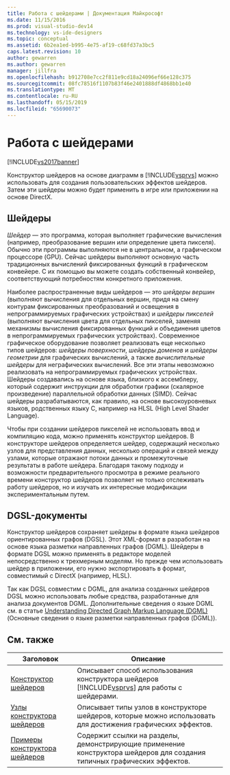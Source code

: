 ```yaml
---
title: Работа с шейдерами | Документация Майкрософт
ms.date: 11/15/2016
ms.prod: visual-studio-dev14
ms.technology: vs-ide-designers
ms.topic: conceptual
ms.assetid: 6b2ea1ed-b995-4e75-af19-c68fd37a3bc5
caps.latest.revision: 10
author: gewarren
ms.author: gewarren
manager: jillfra
ms.openlocfilehash: b912708e7cc2f811e9cd18a24096ef66e128c375
ms.sourcegitcommit: 08fc78516f1107b83f46e2401888df4868bb1e40
ms.translationtype: MT
ms.contentlocale: ru-RU
ms.lasthandoff: 05/15/2019
ms.locfileid: "65690073"
---
```

# <a name="working-with-shaders"></a>Работа с шейдерами
[!INCLUDE[vs2017banner](../includes/vs2017banner.md)]

Конструктор шейдеров на основе диаграмм в [!INCLUDE[vsprvs](../includes/vsprvs-md.md)] можно использовать для создания пользовательских эффектов шейдеров. Затем эти шейдеры можно будет применить в игре или приложении на основе DirectX.  
  
## <a name="shaders"></a>Шейдеры  
 *Шейдер* — это программа, которая выполняет графические вычисления (например, преобразование вершин или определение цвета пикселя). Обычно эти программы выполняются не в центральном, а графическом процессоре (GPU). Сейчас шейдеры выполняют основную часть традиционных вычислений фиксированных функций в графическом конвейере. С их помощью вы можете создать собственный конвейер, соответствующий потребностям конкретного приложения.  
  
 Наиболее распространенные виды шейдеров — это *шейдеры вершин* (выполняют вычисления для отдельных вершин, придя на смену контурам фиксированных преобразований и освещения в непрограммируемых графических устройствах) и *шейдеры пикселей* (выполняют вычисления цвета для отдельных пикселей, заменяя механизмы вычисления фиксированных функций и объединения цветов в непрограммируемых графических устройствах). Современное графическое оборудование позволяет реализовать еще несколько типов шейдеров: *шейдеры поверхности*, *шейдеры доменов* и *шейдеры геометрии* для графических вычислений, а также *вычислительные шейдеры* для неграфических вычислений. Все эти этапы невозможно реализовать на непрограммируемых графических устройствах. Шейдеры создавались на основе языка, близкого к ассемблеру, который содержит инструкции для обработки графики (скалярное произведение) параллельной обработки данных (SIMD). Сейчас шейдеры разрабатываются, как правило, на основе высокоуровневых языков, родственных языку C, например на HLSL (High Level Shader Language).  
  
 Чтобы при создании шейдеров пикселей не использовать ввод и компиляцию кода, можно применять конструктор шейдеров. В конструкторе шейдеров определяется шейдер, содержащий несколько узлов для представления данных, несколько операций и связей между узлами, которые отражают потоки данных и промежуточные результаты в работе шейдера. Благодаря такому подходу и возможности предварительного просмотра в режиме реального времени конструктор шейдеров позволяет не только отслеживать работу шейдеров, но и изучать их интересные модификации экспериментальным путем.  
  
## <a name="dgsl-documents"></a>DGSL-документы  
 Конструктор шейдеров сохраняет шейдеры в формате языка шейдеров ориентированных графов (DGSL). Этот XML-формат в разработан на основе языка разметки направленных графов (DGML). Шейдеры в формате DGSL можно применять в редакторе моделей непосредственно к трехмерным моделям. Но прежде чем использовать шейдер в приложении, его нужно экспортировать в формат, совместимый с DirectX (например, HLSL).  
  
 Так как DGSL совместим с DGML, для анализа созданных шейдеров DGSL можно использовать любые средства, разработанные для анализа документов DGML. Дополнительные сведения о языке DGML см. в статье [Understanding Directed Graph Markup Language (DGML)](https://msdn.microsoft.com/library/ee842619.aspx) (Основные сведения о языке разметки направленных графов (DGML)).  
  
## <a name="related-topics"></a>См. также  
  
|Заголовок|Описание|  
|-----------|-----------------|  
|[Конструктор шейдеров](../designers/shader-designer.md)|Описывает способ использования конструктора шейдеров [!INCLUDE[vsprvs](../includes/vsprvs-md.md)] для работы с шейдерами.|  
|[Узлы конструктора шейдеров](../designers/shader-designer-nodes.md)|Описывает типы узлов в конструкторе шейдеров, которые можно использовать для достижения графических эффектов.|  
|[Примеры конструктора шейдеров](../designers/shader-designer-examples.md)|Содержит ссылки на разделы, демонстрирующие применение конструктора шейдеров для создания типичных графических эффектов.|

